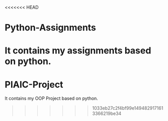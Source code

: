 <<<<<<< HEAD
# Python-Assignments
It contains my assignments based on python.
=======
# PIAIC-Project
It contains my OOP Project based on python.
>>>>>>> 1033eb27c2f4bf99e1494829171613366219be34
